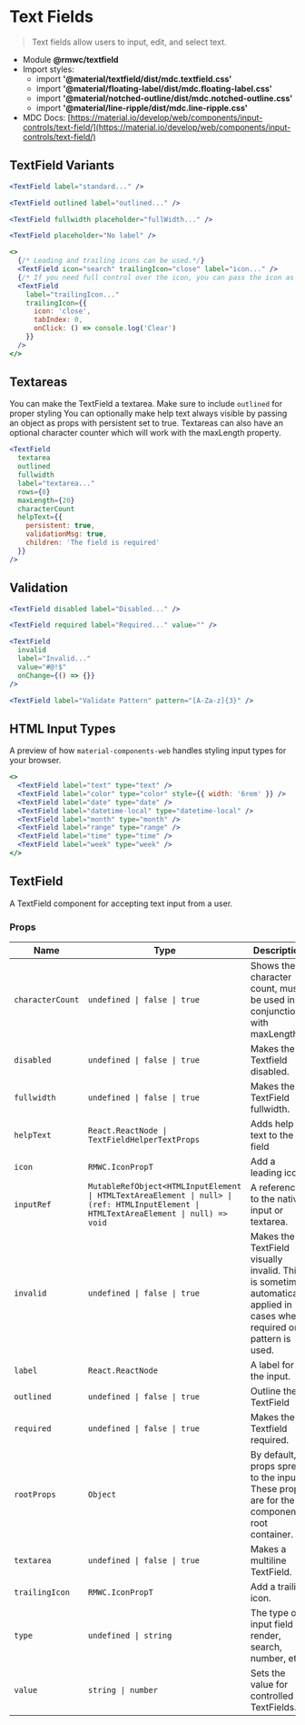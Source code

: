 # Text Fields

> Text fields allow users to input, edit, and select text.

- Module **@rmwc/textfield**
- Import styles:
  - import **'@material/textfield/dist/mdc.textfield.css'**
  - import **'@material/floating-label/dist/mdc.floating-label.css'**
  - import **'@material/notched-outline/dist/mdc.notched-outline.css'**
  - import **'@material/line-ripple/dist/mdc.line-ripple.css'**
- MDC Docs: [https://material.io/develop/web/components/input-controls/text-field/](https://material.io/develop/web/components/input-controls/text-field/)

## TextField Variants

```jsx
<TextField label="standard..." />
```

```jsx
<TextField outlined label="outlined..." />
```

```jsx
<TextField fullwidth placeholder="fullWidth..." />
```

```jsx
<TextField placeholder="No label" />
```

```jsx
<>
  {/* Leading and trailing icons can be used.*/}
  <TextField icon="search" trailingIcon="close" label="icon..." />
  {/* If you need full control over the icon, you can pass the icon as options with your own props. Dont forget the TabIndex to make it clickable*/}
  <TextField
    label="trailingIcon..."
    trailingIcon={{
      icon: 'close',
      tabIndex: 0,
      onClick: () => console.log('Clear')
    }}
  />
</>
```

## Textareas

You can make the TextField a textarea. Make sure to include `outlined` for proper styling You can optionally make help text always visible by passing an object as props with persistent set to true. Textareas can also have an optional character counter which will work with the maxLength property.

```jsx
<TextField
  textarea
  outlined
  fullwidth
  label="textarea..."
  rows={8}
  maxLength={20}
  characterCount
  helpText={{
    persistent: true,
    validationMsg: true,
    children: 'The field is required'
  }}
/>
```

## Validation

```jsx
<TextField disabled label="Disabled..." />
```

```jsx
<TextField required label="Required..." value="" />
```

```jsx
<TextField
  invalid
  label="Invalid..."
  value="#@!$"
  onChange={() => {}}
/>
```

```jsx
<TextField label="Validate Pattern" pattern="[A-Za-z]{3}" />
```

## HTML Input Types

A preview of how `material-components-web` handles styling input types for your browser.

```jsx
<>
  <TextField label="text" type="text" />
  <TextField label="color" type="color" style={{ width: '6rem' }} />
  <TextField label="date" type="date" />
  <TextField label="datetime-local" type="datetime-local" />
  <TextField label="month" type="month" />
  <TextField label="range" type="range" />
  <TextField label="time" type="time" />
  <TextField label="week" type="week" />
</>
```

## TextField
A TextField component for accepting text input from a user.

### Props

| Name | Type | Description |
|------|------|-------------|
| `characterCount` | `undefined \| false \| true` | Shows the character count, must be used in conjunction with maxLength. |
| `disabled` | `undefined \| false \| true` | Makes the Textfield disabled. |
| `fullwidth` | `undefined \| false \| true` | Makes the TextField fullwidth. |
| `helpText` | `React.ReactNode \| TextFieldHelperTextProps` | Adds help text to the field |
| `icon` | `RMWC.IconPropT` | Add a leading icon. |
| `inputRef` | `MutableRefObject<HTMLInputElement \| HTMLTextAreaElement \| null> \| (ref: HTMLInputElement \| HTMLTextAreaElement \| null) => void` | A reference to the native input or textarea. |
| `invalid` | `undefined \| false \| true` | Makes the TextField visually invalid. This is sometimes automatically applied in cases where required or pattern is used. |
| `label` | `React.ReactNode` | A label for the input. |
| `outlined` | `undefined \| false \| true` | Outline the TextField |
| `required` | `undefined \| false \| true` | Makes the Textfield required. |
| `rootProps` | `Object` | By default, props spread to the input. These props are for the component's root container. |
| `textarea` | `undefined \| false \| true` | Makes a multiline TextField. |
| `trailingIcon` | `RMWC.IconPropT` | Add a trailing icon. |
| `type` | `undefined \| string` | The type of input field to render, search, number, etc |
| `value` | `string \| number` | Sets the value for controlled TextFields. |


